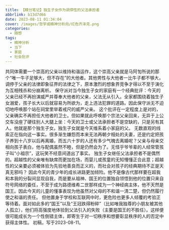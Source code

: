 ```yaml
---
title: 【精分笔记】独生子女作为调停性的父法承担者
abbrlink: b13d7d66
date: 2023-08-11 01:34:04
cover: /images/哲学或精神分析向/红色齐泽克.png
categories:
  - 随想
tags:
  - 精神分析
  - 当下
  - 家庭
  - 社会批评
---
```

共同体需要一个崇高的父亲以维持和谐运作，这个崇高父亲就是马阿訇所说的那个“唯一牛子足够大，但不存在”的大他者。其他男性与大他者一比牛子都不够大，调停于父亲的法律即象征界的法律之下，原本激烈的想象界竞争才得以不至于演化为互相残杀和分崩离析。
保守派对当今独生子女的家庭有一个经典批评：今天的父亲已经不再扮演威严并尊奉大他者的父亲，父法无从引入。全家都围绕着独生子女溺爱，孩子长大以后就容易为所欲为，走上违法犯罪的道路。因此保守派无不迫切地呼唤那个站在祠堂里举着戒尺的威严父亲。
这个批评在一定程度上是对的，父亲确实不再担任大他者的卫士。但如果就此呼唤那个宗法父亲回来，无异于上公交车没座了硬往别人大腿上坐：今天的卫士或父法承担者不是空缺的，只是另有其人。他就是那个独生子女。独生子女就是今天维系着小家庭的父。
无数直观的线索正在指向这一事实。很多渐生嫌怨而本来无法再朝夕相处的夫妻，还是约定把孩子养到十八岁以后再离婚，而五六十岁的人还有多少气魄去离婚呢？父亲与母亲交相向孩子表白，他与配偶虽然不睦，但是仍然会为了。无怪乎爷爷辈的人经常管孩子叫“小祖宗”，这玩笑不经意间道出了事实。
独生子女继任父法承担者不是偶然的。超越性的父亲唯有缺席而更加在场，而婴儿或孩童的无知懵懂正合此意；超越性的父亲要必须被体验为先验地善良而正义的，而社会对孩子的经典期待不正是天真无邪吗？
因此今天的青少年的成长进路更加倾险。他不是像古代那样要在超我和本我的分裂间显现自我，而是要从祖神、国王的位置独自领悟到他的位置只来自符号网络的委任，不至于成为路德维希二世那样成为一个神经病主体，他不天然是国王。因此今天的儿童的懂事表现为他虽然对父母的不和谐一清二楚，但仍然履行使之和谐的责任。
但他置身于学校和互联网中时，更危险也更多人倾覆的考验正等待着。面对如此多的“国王”以及“王冠跌得粉碎”（比如唯我独尊的小朋友被其他人孤立），他们将高强度地体验到父法引入的失败（主要是国王的不胜任）。这样便很可能成长为一个性倒错主体，即寄生于对一切秩序和想要彰显秩序的人的否定中获得主体性。
初稿，写于2023-08-11。